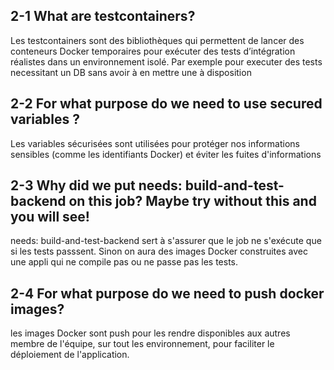 ## 2-1 What are testcontainers?

Les testcontainers sont des bibliothèques qui permettent de lancer des conteneurs Docker temporaires pour exécuter des tests d’intégration réalistes dans un environnement isolé. Par exemple pour executer des tests necessitant un DB sans avoir à en mettre une à disposition

## 2-2 For what purpose do we need to use secured variables ?

Les variables sécurisées sont utilisées pour protéger nos informations sensibles (comme les identifiants Docker) et éviter les fuites d'informations

## 2-3 Why did we put needs: build-and-test-backend on this job? Maybe try without this and you will see!

needs: build-and-test-backend sert à s'assurer que le job ne s'exécute que si les tests passsent. Sinon on aura des images Docker construites avec une appli qui ne compile pas ou ne passe pas les tests.

## 2-4 For what purpose do we need to push docker images?

les images Docker sont push pour les rendre disponibles aux autres membre de l'équipe, sur tout les environnement, pour faciliter le déploiement de l'application.
